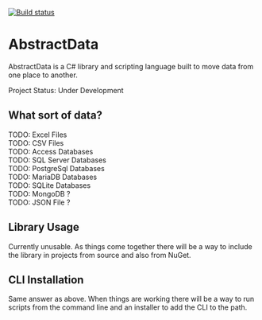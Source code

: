 [![Build status](https://ci.appveyor.com/api/projects/status/0ws893ovb4pv6v3f?svg=true)](https://ci.appveyor.com/project/BenBrougher/abstractdata)
# AbstractData
AbstractData is a C# library and scripting language built to move data from one place to another.

Project Status: Under Development

## What sort of data?
TODO: Excel Files  
TODO: CSV Files  
TODO: Access Databases  
TODO: SQL Server Databases  
TODO: PostgreSql Databases  
TODO: MariaDB Databases   
TODO: SQLite Databases  
TODO: MongoDB ?  
TODO: JSON File ?  

## Library Usage
Currently unusable. As things come together there will be a way to include the library in projects from source and also from NuGet.

## CLI Installation
Same answer as above. When things are working there will be a way to run scripts from the command line and an installer to add the CLI to the path.
